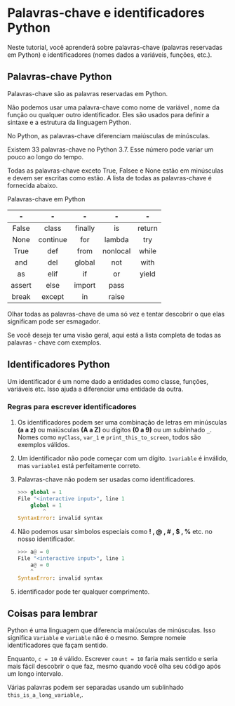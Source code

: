 # Palavras-chave e identificadores Python

Neste tutorial, você aprenderá sobre palavras-chave (palavras reservadas em Python) e identificadores (nomes dados a variáveis, funções, etc.).

## Palavras-chave Python

Palavras-chave são as palavras reservadas em Python.

Não podemos usar uma palavra-chave como  nome de variável , nome da função ou qualquer outro identificador. Eles são usados ​​para definir a sintaxe e a estrutura da linguagem Python.

No Python, as palavras-chave diferenciam maiúsculas de minúsculas.

Existem 33 palavras-chave no Python 3.7. Esse número pode variar um pouco ao longo do tempo.

Todas as palavras-chave exceto True, Falsee e None estão em minúsculas e devem ser escritas como estão. A lista de todas as palavras-chave é fornecida abaixo.

Palavras-chave em Python

| - | - | - | - | - |
| :---: | :---: | :---: | :---: | :---: |
| False | class | finally | is | return |
| None | continue | for | lambda | try |
| True | def | from | nonlocal | while |
| and | del | global | not | with |
| as | elif | if | or | yield |
| assert | else | import | pass | |
| break | except | in | raise | |

Olhar todas as palavras-chave de uma só vez e tentar descobrir o que elas significam pode ser esmagador.

Se você deseja ter uma visão geral, aqui está a lista completa de todas as palavras - chave com exemplos.

## Identificadores Python

Um identificador é um nome dado a entidades como classe, funções, variáveis ​​etc. Isso ajuda a diferenciar uma entidade da outra.

### Regras para escrever identificadores

1. Os identificadores podem ser uma combinação de letras em minúsculas **(a a z)** ou maiúsculas **(A a Z)** ou dígitos **(0 a 9)** ou um sublinhado `_`. Nomes como  `myClass`, `var_1` e `print_this_to_screen`, todos são exemplos válidos.
2. Um identificador não pode começar com um dígito. `1variable` é inválido, mas `variable1` está perfeitamente correto.
3. Palavras-chave não podem ser usadas como identificadores.

    ```py
    >>> global = 1
    File "<interactive input>", line 1
        global = 1
            ^
    SyntaxError: invalid syntax
    ```

4. Não podemos usar símbolos especiais como **! , @ , # , $ , %** etc. no nosso identificador.

    ```py
    >>> a@ = 0
    File "<interactive input>", line 1
        a@ = 0
        ^
    SyntaxError: invalid syntax
    ```

5. identificador pode ter qualquer comprimento.

## Coisas para lembrar

Python é uma linguagem que diferencia maiúsculas de minúsculas. Isso significa `Variable` e `variable` não é o mesmo. Sempre nomeie identificadores que façam sentido.

Enquanto, `c = 10` é válido. Escrever `count = 10` faria mais sentido e seria mais fácil descobrir o que faz, mesmo quando você olha seu código após um longo intervalo.

Várias palavras podem ser separadas usando um sublinhado `this_is_a_long_variable`,.
